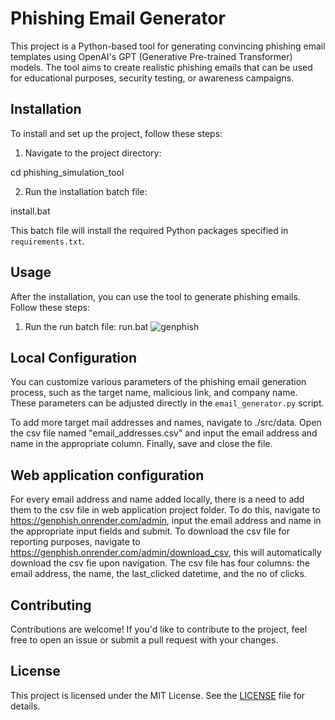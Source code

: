 # Phishing Email Generator

This project is a Python-based tool for generating convincing phishing email templates using OpenAI's GPT (Generative Pre-trained Transformer) models. The tool aims to create realistic phishing emails that can be used for educational purposes, security testing, or awareness campaigns.

## Installation

To install and set up the project, follow these steps:

1. Navigate to the project directory:

cd phishing_simulation_tool


2. Run the installation batch file:

install.bat


This batch file will install the required Python packages specified in `requirements.txt`.

## Usage

After the installation, you can use the tool to generate phishing emails. Follow these steps:

1. Run the run batch file:
run.bat
![genphish](https://github.com/Faluyi/Phish-Gpt/assets/83612442/f2860236-9cee-478f-b8c6-4943f76e688e)

## Local Configuration

You can customize various parameters of the phishing email generation process, such as the target name, malicious link, and company name. These parameters can be adjusted directly in the `email_generator.py` script.

To add more target mail addresses and names, navigate to ./src/data. Open the csv file named "email_addresses.csv" and input the email address and name in the appropriate column. Finally, save and close the file.

## Web application configuration
For every email address and name added locally, there is a need to add them to the csv file in web application project folder.
To do this, navigate to https://genphish.onrender.com/admin, input the email address and name in the appropriate input fields and submit.
To download the csv file for reporting purposes, navigate to https://genphish.onrender.com/admin/download_csv, this will automatically download the csv fie upon navigation.
The csv file has four columns: the email address, the name, the last_clicked datetime, and the no of clicks.


## Contributing

Contributions are welcome! If you'd like to contribute to the project, feel free to open an issue or submit a pull request with your changes.

## License

This project is licensed under the MIT License. See the [LICENSE](LICENSE) file for details.

